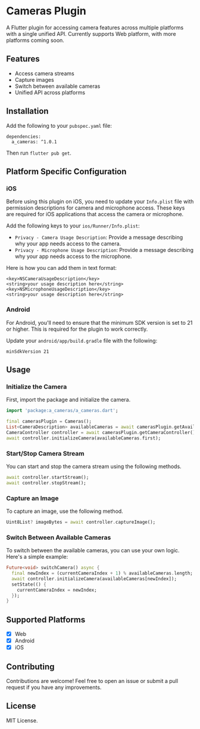 # Cameras Plugin

A Flutter plugin for accessing camera features across multiple platforms with a single unified API. Currently supports Web platform, with more platforms coming soon.

## Features

- Access camera streams
- Capture images
- Switch between available cameras
- Unified API across platforms

## Installation

Add the following to your `pubspec.yaml` file:

```
dependencies:
  a_cameras: ^1.0.1
```

Then run `flutter pub get`.

## Platform Specific Configuration

### iOS

Before using this plugin on iOS, you need to update your `Info.plist` file with permission descriptions for camera and microphone access. These keys are required for iOS applications that access the camera or microphone. 

Add the following keys to your `ios/Runner/Info.plist`:

- `Privacy - Camera Usage Description`: Provide a message describing why your app needs access to the camera. 
- `Privacy - Microphone Usage Description`: Provide a message describing why your app needs access to the microphone.

Here is how you can add them in text format:

```
<key>NSCameraUsageDescription</key>
<string>your usage description here</string>
<key>NSMicrophoneUsageDescription</key>
<string>your usage description here</string>
```

### Android

For Android, you'll need to ensure that the minimum SDK version is set to 21 or higher. This is required for the plugin to work correctly.

Update your `android/app/build.gradle` file with the following:

```
minSdkVersion 21
```


## Usage

### Initialize the Camera

First, import the package and initialize the camera.

```dart
import 'package:a_cameras/a_cameras.dart';

final camerasPlugin = Cameras();
List<CameraDescription> availableCameras = await camerasPlugin.getAvailableCameras();
CameraController controller = await camerasPlugin.getCameraController();
await controller.initializeCamera(availableCameras.first);
```

### Start/Stop Camera Stream

You can start and stop the camera stream using the following methods.

```dart
await controller.startStream();
await controller.stopStream();
```

### Capture an Image

To capture an image, use the following method.

```dart
Uint8List? imageBytes = await controller.captureImage();
```

### Switch Between Available Cameras

To switch between the available cameras, you can use your own logic. Here's a simple example:

```dart
Future<void> switchCamera() async {
  final newIndex = (currentCameraIndex + 1) % availableCameras.length;
  await controller.initializeCamera(availableCameras[newIndex]);
  setState(() {
    currentCameraIndex = newIndex;
  });
}
```

## Supported Platforms

- [x] Web
- [x] Android
- [x] iOS

## Contributing

Contributions are welcome! Feel free to open an issue or submit a pull request if you have any improvements.

## License

MIT License.
